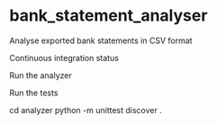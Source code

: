 # bank_statement_analyser
Analyse exported bank statements in CSV format

Continuous integration status

Run the analyzer


Run the tests

cd analyzer
python -m unittest discover .
